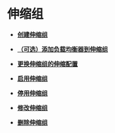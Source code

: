 # 伸缩组<a name="zh-cn_topic_0042018367"></a>

-   **[创建伸缩组](创建伸缩组.md)**  

-   **[（可选）添加负载均衡器到伸缩组](（可选）添加负载均衡器到伸缩组.md)**  

-   **[更换伸缩组的伸缩配置](更换伸缩组的伸缩配置.md)**  

-   **[启用伸缩组](启用伸缩组.md)**  

-   **[停用伸缩组](停用伸缩组.md)**  

-   **[修改伸缩组](修改伸缩组.md)**  

-   **[删除伸缩组](删除伸缩组.md)**  


